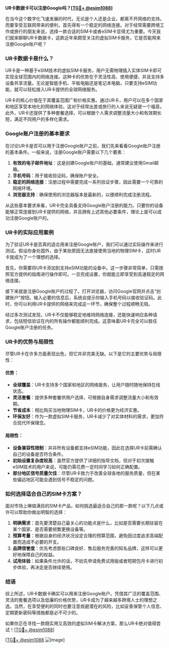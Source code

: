 **UR卡数据卡可以注册Google吗？[[TG💪+ @esim1088](https://t.me/s/esim1088)]**

在当今这个数字化飞速发展的时代，无论是个人还是企业，都离不开网络的支持。而要享受互联网带来的便利，首先得有一个稳定的网络连接。对于经常需要跨境工作或旅行的朋友来说，选择一款合适的SIM卡或者eSIM卡显得尤为重要。今天我们就来聊聊UR卡数据卡，这款近年来颇受关注的虚拟SIM卡服务，它是否能用来注册Google账户呢？

### UR卡数据卡是什么？

UR卡是一种基于eSIM技术的虚拟SIM卡服务，用户无需物理插入实体SIM卡即可实现全球范围内的网络连接。这种卡的优势在于灵活性高、使用便捷，并且支持多设备共享流量。无论是智能手机、平板电脑还是笔记本电脑，只要支持eSIM功能，就可以轻松接入UR卡提供的全球网络服务。

UR卡的核心价值在于其覆盖范围广和价格实惠。通过UR卡，用户可以在多个国家和地区享受本地化的网络体验，这对于经常出差或旅行的人来说无疑是一个福音。此外，UR卡还提供了多种套餐选择，可以根据个人需求调整流量大小和有效期长短，满足不同用户的多样化需求。

### Google账户注册的基本要求

在讨论UR卡是否可以用于注册Google账户之前，我们先来看看Google账户注册的基本条件。一般来说，注册Google账户需要以下几个要素：

1. **有效的电子邮件地址**：这是创建Google账户的基础，通常建议使用Gmail邮箱。
2. **手机号码**：用于接收验证码，确保账户安全。
3. **稳定的网络连接**：注册过程中需要完成一系列验证步骤，因此需要一个可靠的网络环境。
4. **浏览器支持**：确保使用的浏览器版本是最新的，以便顺利完成注册流程。

从这些基本要求来看，UR卡完全具备支持Google账户注册的能力。只要你的设备能够正常连接到UR卡提供的网络，并且拥有上述其他必要条件，理论上是可以成功注册Google账户的。

### UR卡的实际应用案例

为了验证UR卡是否真的适合用来注册Google账户，我们可以通过实际操作来进行测试。假设你身处国外，由于某些原因无法直接使用当地的物理SIM卡，这时UR卡就成为了一个理想的选择。

首先，你需要将UR卡添加到支持eSIM功能的设备中。这一步骤非常简单，只需按照官方提供的指南进行操作即可。一旦完成设置，你就能立即享受到高速稳定的网络连接。

接下来就是注册Google账户的过程了。打开浏览器，访问Google官网并点击“创建账户”按钮。输入必要的信息后，系统会提示你输入手机号码以接收验证码。此时，你可以利用UR卡提供的网络来完成这一环节，确保整个过程顺畅无阻。

经过多次测试发现，UR卡不仅能够稳定地维持网络连接，还能快速响应各种请求，包括短信验证在内的所有操作都能顺利完成。这意味着UR卡完全可以胜任Google账户注册的任务。

### UR卡的优势与局限性

尽管UR卡在许多方面表现出色，但它并非完美无缺。以下是它的主要优势与局限性：

#### 优势：
- **全球覆盖**：UR卡支持多个国家和地区的网络服务，让用户随时随地保持在线状态。
- **灵活套餐**：提供多种套餐供用户选择，可根据自身需求调整流量大小和有效期。
- **节省成本**：相比购买当地物理SIM卡，UR卡的价格更为经济实惠。
- **环保友好**：作为一款虚拟SIM卡服务，UR卡减少了对实体材料的需求，更加符合现代环保理念。

#### 局限性：
- **设备兼容性限制**：并非所有设备都支持eSIM功能，因此在选择UR卡前需确认自己的设备是否符合条件。
- **初始设置复杂度较高**：虽然官方提供了详细的指导文档，但对于初次接触eSIM技术的用户来说，可能仍需花费一定时间学习如何正确配置。
- **部分地区信号质量欠佳**：尽管UR卡致力于改善全球各地的服务质量，但在某些偏远地区可能会遇到信号不稳定的问题。

### 如何选择适合自己的SIM卡方案？

面对市场上琳琅满目的SIM卡产品，如何挑选最适合自己的那一款呢？以下几点或许可以帮助你做出明智的选择：

1. **明确需求**：首先要清楚自己最关心的功能点是什么，比如是否需要长期驻留在某个国家、是否需要频繁更换设备等。
2. **预算考量**：根据自身的经济状况设定合理的预算范围，避免因过度追求高端配置而造成不必要的开支。
3. **品牌信誉度**：优先考虑那些口碑良好、售后服务完善的知名品牌，这样可以更好地保障自己的权益。
4. **试用体验**：如果条件允许的话，不妨先申请免费试用版或者短期包月卡进行初步体验，再决定是否继续使用。

### 结语

综上所述，UR卡数据卡确实可以用来注册Google账户。凭借其广泛的覆盖范围、灵活的套餐选项以及低廉的价格优势，UR卡成为了越来越多跨境人士的理想之选。当然，在享受便利的同时也要注意规避潜在的风险，比如妥善保管个人信息、定期更新密码等措施都是必不可少的。

如果你正在寻找一款既实用又高效的虚拟SIM卡解决方案，那么UR卡绝对值得尝试！[[TG💪+ @esim1088](https://t.me/s/esim1088)] 

[[TG💪+ @esim1088](https://t.me/s/esim1088) ![Image](https://i.postimg.cc/4NQfJmqS/Snipaste-2025-05-13-00-14-12.png)]